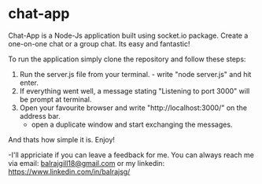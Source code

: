 # chat-app
Chat-App is a Node-Js application built using socket.io package. Create a one-on-one chat or a group chat. Its easy and fantastic!

To run the application simply clone the repository and follow these steps:

1. Run the server.js file from your terminal. 
        - write "node server.js" and hit enter. 
2. If everything went well, a message stating "Listening to port 3000" will be prompt at terminal.
3. Open your favourite browser and write "http://localhost:3000/" on the address bar.
      - open a duplicate window and start exchanging the messages.
     
And thats how simple it is. Enjoy!

-I'll appriciate if you can leave a feedback for me. You can always reach me via email: balrajgill18@gmail.com or my linkedin: https://www.linkedin.com/in/balrajsg/
